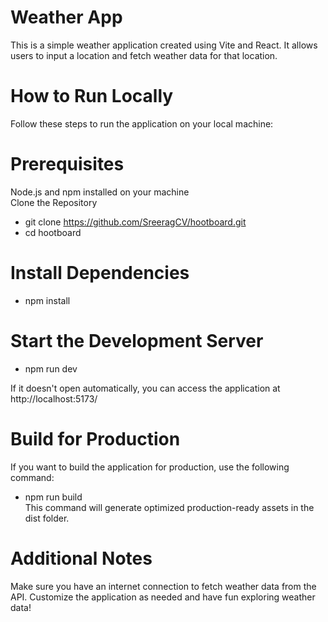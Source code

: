 # Weather App
This is a simple weather application created using Vite and React. It allows users to input a location and fetch weather data for that location.

# How to Run Locally
Follow these steps to run the application on your local machine:

# Prerequisites
Node.js and npm installed on your machine <br>
Clone the Repository <br>
- git clone https://github.com/SreeragCV/hootboard.git <br>
- cd hootboard

# Install Dependencies
- npm install

# Start the Development Server
- npm run dev

If it doesn't open automatically, you can access the application at http://localhost:5173/

# Build for Production
If you want to build the application for production, use the following command: <br>
- npm run build <br>
This command will generate optimized production-ready assets in the dist folder.

# Additional Notes
Make sure you have an internet connection to fetch weather data from the API.
Customize the application as needed and have fun exploring weather data!
